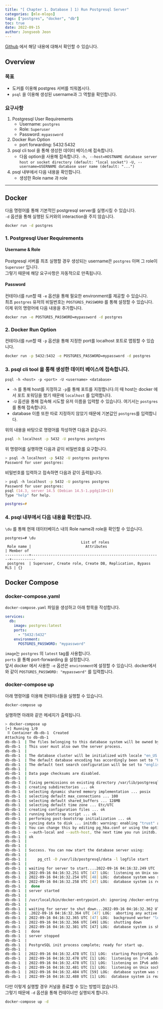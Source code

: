 ```yaml
---
title: "[ Chapter 1. Database ] 1) Run Postgresql Server"
categories: [mle-mlops]
tags: ["postgres", "docker", "db"]
toc: true
date: 2022-09-15
author: Jongseob Jeon
---
```


[Github](https://github.com/Aiden-Jeon/mle-mlops/tree/main/01_db) 에서 해당 내용에 대해서 확인할 수 있습니다.

## Overview
### 목표

- 도커를 이용해 postgres 서버를 띄워봅시다.
- `psql` 을 이용해 생성된 username과 그 역할을 확인합니다.

### 요구사항

1. Postgresql User Requirements
    - Username: `postgres`
    - Role: `Superuser`
    - Password: `mypassword`
2. Docker Run Option
    - port forwarding: 5432:5432
3. psql cli tool 을 통해 생성한 데이터 베이스에 접속합니다.
    - 다음 option을 사용해 접속합니다.
        `-h, --host=HOSTNAME database server host or socket directory (default: "local socket")`
        `-U, --username=USERNAME database user name (default: "...")`
4. psql 내부에서 다음 내용을 확인합니다.
    - 생성한 Role name 과 role
---

## Docker

다음 명령어를 통해 기본적인 postgresql server를 실행시킬 수 있습니다.  
`-d` 옵션을 통해 실행된 도커와의 interaction을 주지 않습니다.
```bash
docker run -d postgres
```

### 1. Postgresql User Requirements
#### Username & Role

Postgresql 서버를 최초 실행할 경우 생성되는 username은 `postgres` 이며 그 role이 `Superuser` 입니다.  
그렇기 때문에 해당 요구사항은 자동적으로 만족됩니다.

#### Password

컨테이너를 run할 때 `-e` 옵션을 통해 필요한 environment를 제공할 수 있습니다.  
최초 `postgres` 유저의 비밀번호는 `POSTGRES_PASSWORD` 를 통해 설정할 수 있습니다.  
이제 위의 명령어에 다음 내용을 추가합니다.
```bash
docker run -e POSTGRES_PASSWORD=mypassword -d postgres
```

### 2. Docker Run Option

컨테이너를 run할 때 `-p` 옵션을 통해 지정한 port를 localhost 포트로 맵핑할 수 있습니다.
```bash
docker run -p 5432:5432 -e POSTGRES_PASSWORD=mypassword -d postgres
```

### 3. psql cli tool 을 통해 생성한 데이터 베이스에 접속합니다.

`psql -h <host> -p <port> -U <username> <database>`

- `-h` 를 통해 host를 지정하고 `-p`를 통해 포트를 지정합니다.이 때 host는 docker 에서 포트 포워딩을 했기 때문에 `localhost` 를 입력합니다.
- `-U` 옵션을 통해 접속해 시도할 유저 이름을 입력할 수 있습니다.  여기서는 `postgres`를 통해 접속합니다.  
- database 이름 또한 따로 지정하지 않았기 때문에 기본값인 `postgres`를 입력합니다.


위의 내용을 바탕으로 명령어를 작성하면 다음과 같습니다.
```bash
psql -h localhost -p 5432 -U postgres postgres
```

위 명령어를 실행하면 다음과 같이 비밀번호를 요구합니다.
```zsh
> psql -h localhost -p 5432 -U postgres postgres
Password for user postgres:
```

비밀번호를 입력하고 접속하면 다음과 같이 출력됩니다.
```zsh
> psql -h localhost -p 5432 -U postgres postgres
Password for user postgres:
psql (14.3, server 14.5 (Debian 14.5-1.pgdg110+1))
Type "help" for help.

postgres=#
```

### 4. psql 내부에서 다음 내용을 확인합니다.

`\du` 를 통해 현재 데이터베이스 내의 Role name과 role을 확인할 수 있습니다.

```
postgres=# \du
                                   List of roles
 Role name |                         Attributes                         | Member of
-----------+------------------------------------------------------------+-----------
 postgres  | Superuser, Create role, Create DB, Replication, Bypass RLS | {}
```

## Docker Compose

### docker-compose.yaml
`docker-compose.yaml` 파일을 생성하고 아래 항목을 작성합니다.

```yaml
services:
  db:
    image: postgres:latest
    ports:
      - "5432:5432"
    environment:
      POSTGRES_PASSWORD: "mypassword"
```

`image`는 `postgres` 의 `latest` tag를 사용합니다.  
`ports` 을 통해 port-forwarding 을 설정합니다.  
앞서 docker 에서 사용한 `-e` 옵션은 `environment`에 설정할 수 있습니다.
docker에서와 같이 `POSTGRES_PASSWORD: "mypassword"` 를 입력합니다.

### docker-compose up

아래 명령어를 이용해 컨테이너들을 실행할 수 있습니다.
```bash
docker-compose up
```

실행하면 아래와 같은 메세지가 출력됩니다.
```zsh
> docker-compose up
[+] Running 1/0
 ⠿ Container db-db-1  Created                                                                                                                                                                          0.0s
Attaching to db-db-1
db-db-1  | The files belonging to this database system will be owned by user "postgres".
db-db-1  | This user must also own the server process.
db-db-1  | 
db-db-1  | The database cluster will be initialized with locale "en_US.utf8".
db-db-1  | The default database encoding has accordingly been set to "UTF8".
db-db-1  | The default text search configuration will be set to "english".
db-db-1  | 
db-db-1  | Data page checksums are disabled.
db-db-1  | 
db-db-1  | fixing permissions on existing directory /var/lib/postgresql/data ... ok
db-db-1  | creating subdirectories ... ok
db-db-1  | selecting dynamic shared memory implementation ... posix
db-db-1  | selecting default max_connections ... 100
db-db-1  | selecting default shared_buffers ... 128MB
db-db-1  | selecting default time zone ... Etc/UTC
db-db-1  | creating configuration files ... ok
db-db-1  | running bootstrap script ... ok
db-db-1  | performing post-bootstrap initialization ... ok
db-db-1  | syncing data to disk ... initdb: warning: enabling "trust" authentication for local connections
db-db-1  | You can change this by editing pg_hba.conf or using the option -A, or
db-db-1  | --auth-local and --auth-host, the next time you run initdb.
db-db-1  | ok
db-db-1  | 
db-db-1  | 
db-db-1  | Success. You can now start the database server using:
db-db-1  | 
db-db-1  |     pg_ctl -D /var/lib/postgresql/data -l logfile start
db-db-1  | 
db-db-1  | waiting for server to start....2022-09-16 04:16:32.249 UTC [47] LOG:  starting PostgreSQL 14.5 (Debian 14.5-1.pgdg110+1) on aarch64-unknown-linux-gnu, compiled by gcc (Debian 10.2.1-6) 10.2.1 20210110, 64-bit
db-db-1  | 2022-09-16 04:16:32.251 UTC [47] LOG:  listening on Unix socket "/var/run/postgresql/.s.PGSQL.5432"
db-db-1  | 2022-09-16 04:16:32.254 UTC [48] LOG:  database system was shut down at 2022-09-16 04:16:32 UTC
db-db-1  | 2022-09-16 04:16:32.258 UTC [47] LOG:  database system is ready to accept connections
db-db-1  |  done
db-db-1  | server started
db-db-1  | 
db-db-1  | /usr/local/bin/docker-entrypoint.sh: ignoring /docker-entrypoint-initdb.d/*
db-db-1  | 
db-db-1  | waiting for server to shut down...2022-09-16 04:16:32.362 UTC [47] LOG:  received fast shutdown request
db-db-1  | .2022-09-16 04:16:32.364 UTC [47] LOG:  aborting any active transactions
db-db-1  | 2022-09-16 04:16:32.365 UTC [47] LOG:  background worker "logical replication launcher" (PID 54) exited with exit code 1
db-db-1  | 2022-09-16 04:16:32.366 UTC [49] LOG:  shutting down
db-db-1  | 2022-09-16 04:16:32.381 UTC [47] LOG:  database system is shut down
db-db-1  |  done
db-db-1  | server stopped
db-db-1  | 
db-db-1  | PostgreSQL init process complete; ready for start up.
db-db-1  | 
db-db-1  | 2022-09-16 04:16:32.478 UTC [1] LOG:  starting PostgreSQL 14.5 (Debian 14.5-1.pgdg110+1) on aarch64-unknown-linux-gnu, compiled by gcc (Debian 10.2.1-6) 10.2.1 20210110, 64-bit
db-db-1  | 2022-09-16 04:16:32.478 UTC [1] LOG:  listening on IPv4 address "0.0.0.0", port 5432
db-db-1  | 2022-09-16 04:16:32.478 UTC [1] LOG:  listening on IPv6 address "::", port 5432
db-db-1  | 2022-09-16 04:16:32.481 UTC [1] LOG:  listening on Unix socket "/var/run/postgresql/.s.PGSQL.5432"
db-db-1  | 2022-09-16 04:16:32.484 UTC [59] LOG:  database system was shut down at 2022-09-16 04:16:32 UTC
db-db-1  | 2022-09-16 04:16:32.488 UTC [1] LOG:  database system is ready to accept connections
```

다만 이렇게 실행할 경우 커널을 종료할 수 있는 방법이 없습니다.  
그렇기 때문에 `-d` 옵션을 통해 컨테이너만 실행되게 합니다.
```bash
docker-compose up -d
```
